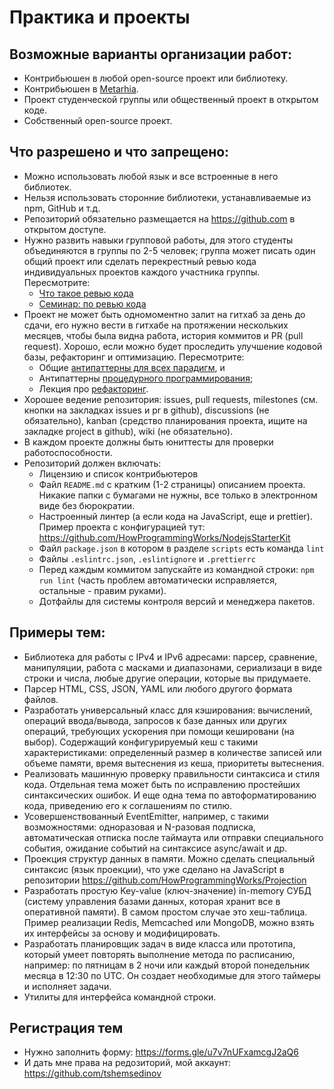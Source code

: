 # Практика и проекты

## Возможные варианты организации работ:

- Контрибьюшен в любой open-source проект или библиотеку.
- Контрибьюшен в [Metarhia](https://github.com/metarhia).
- Проект студенческой группы или общественный проект в открытом коде.
- Собственный open-source проект.

## Что разрешено и что запрещено:

- Можно использовать любой язык и все встроенные в него библиотек.
- Нельзя использовать сторонние библиотеки, устанавливаемые из npm, GitHub и т.д.
- Репозиторий обязательно размещается на https://github.com в открытом доступе.
- Нужно развить навыки групповой работы, для этого студенты объединяются в группы
по 2-5 человек; группа может писать один общий проект или сделать перекрестный
ревью кода индивидуальных проектов каждого участника группы. Пересмотрите:
  - [Что такое ревью кода](https://youtu.be/EKL6NiIQ6ZU)
  - [Семинар: по ревью кода](https://youtu.be/AgH4OAKbmkM)
- Проект не может быть одномоментно залит на гитхаб за день до сдачи, его нужно
вести в гитхабе на протяжении нескольких месяцев, чтобы была видна работа,
история коммитов и PR (pull request). Хорошо, если можно будет проследить
улучшение кодовой базы, рефакторинг и оптимизацию. Пересмотрите:
  - Общие [антипаттерны для всех парадигм](https://youtu.be/NMUsUiFokr4), и
  - Антипаттерны [процедурного программирования](https://youtu.be/cTv7V22mkwE);
  - Лекция про [рефакторинг](https://youtu.be/z73wmpdweQ4).
- Хорошее ведение репозитория: issues, pull requests, milestones (см. кнопки на
закладках issues и pr в github), discussions (не обязательно), kanban (средство
планирования проекта, ищите на закладке project в github), wiki (не обязательно).
- В каждом проекте должны быть юниттесты для проверки работоспособности.
- Репозиторий должен включать:
  - Лицензию и список контрибьютеров
  - Файл `README.md` с кратким (1-2 страницы) описанием проекта. Никакие папки
  с бумагами не нужны, все только в электронном виде без бюрократии.
  - Настроенный линтер (а если кода на JavaScript, еще и prettier). Пример проекта
  с конфигурацией тут: https://github.com/HowProgrammingWorks/NodejsStarterKit
  - Файл `package.json` в котором в разделе `scripts` есть команда `lint`
  - Файлы `.eslintrc.json`, `.eslintignore` и `.prettierrc`
  - Перед каждым коммитом запускайте из командной строки: `npm run lint`
  (часть проблем автоматически исправляется, остальные - правим руками).
  - Дотфайлы для системы контроля версий и менеджера пакетов.

## Примеры тем:

- Библиотека для работы с IPv4 и IPv6 адресами: парсер, сравнение, манипуляции,
работа с масками и диапазонами, сериализаци в виде строки и числа, любые другие
операции, которые вы придумаете.
- Парсер HTML, CSS, JSON, YAML или любого другого формата файлов.
- Разработать универсальный класс для кэширования: вычислений, операций
ввода/вывода, запросов к базе данных или других операций, требующих ускорения при
помощи кешировани (на выбор). Содержащий конфигурируемый кеш с такими
характеристиками: определенный размер в количестве записей или объеме памяти,
время вытеснения из кеша, приоритеты вытеснения.
- Реализовать машинную проверку правильности синтаксиса и стиля кода. Отдельная
тема может быть по исправлению простейших синтаксических ошибок. И еще одна тема
по автоформатированию кода, приведению его к соглашениям по стилю.
- Усовершенствованный EventEmitter, например, с такими возможностями: одноразовая
и N-разовая подписка, автоматическая отписка после таймаута или отправки
специального события, ожидание событий на синтаксисе async/await и др.
- Проекция структур данных в памяти. Можно сделать специальный синтаксис (язык
проекции), что уже сделано на JavaScript в репозитории
https://github.com/HowProgrammingWorks/Projection
- Разработать простую Key-value (ключ-значение) in-memory СУБД (систему
управления базами данных, которая хранит все в оперативной памяти). В самом
простом случае это хеш-таблица. Пример реализации Redis, Memcached или MongoDB,
можно взять их интерфейсы за основу и модифицировать.
- Разработать планировщик задач в виде класса или прототипа, который умеет
повторять выполнение метода по расписанию, например: по пятницам в 2 ночи или
каждый второй понедельник месяца в 12:30 по UTC. Он создает необходимые для этого
таймеры и исполняет задачи.
- Утилиты для интерфейса командной строки.

## Регистрация тем

- Нужно заполнить форму: https://forms.gle/u7v7nUFxamcgJ2aQ6
- И дать мне права на редозиторий, мой аккаунт: https://github.com/tshemsedinov
